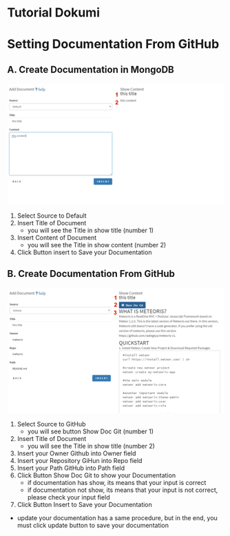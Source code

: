 # Tutorial Dokumi

# Setting Documentation From GitHub
## A. Create Documentation in MongoDB
![enter image description here](https://github.com/mucasali/Dokumi/blob/master/images/inputDefault.jpg)
  1. Select Source to Default
  2. Insert Title of Document
     * you will see the Title in show title (number 1)
  3. Insert Content of Document    
     * you will see the Title in show content (number 2)
  4. Click Button insert to Save your Documentation
     

## B. Create Documentation From GitHub
![enter image description here](https://github.com/mucasali/Dokumi/blob/master/images/inputGithub.jpg)
  1. Select Source to GitHub
      * you will see button Show Doc Git (number 1) 
  2. Insert Title of Document
     * you will see the Title in show title (number 2)
  3. Insert your Owner Github into Owner field
  4. Insert your Repository GiHun into Repo field
  5. Insert your Path GitHub into Path field
  6. Click Button Show Doc Git to show your Documentation
      - if documentation has show, its means that your input is correct      
      - if documentation not show, its means that your input is not correct, please check your input field
  7. Click Button Insert to Save your Documentation

* update your documentation has a same procedure, but in the end, you must click update button to save your documentation
